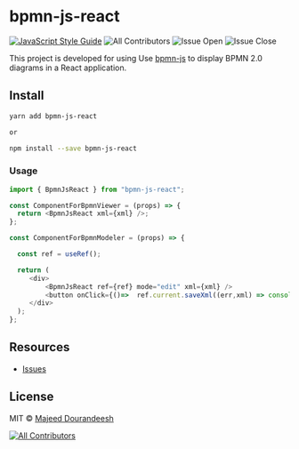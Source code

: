 # bpmn-js-react

[![JavaScript Style Guide](https://img.shields.io/badge/code_style-standard-brightgreen.svg)](https://standardjs.com)
![All Contributors](https://img.shields.io/github/forks/majeeddl/bpmn-js-react.svg)
![Issue Open](https://img.shields.io/github/issues/majeeddl/bpmn-js-react.svg)
![Issue Close](https://img.shields.io/github/issues-closed/majeeddl/bpmn-js-react.svg)

<!-- ALL-CONTRIBUTORS-BADGE:START - Do not remove or modify this section -->

This project is developed for using Use [bpmn-js](https://github.com/bpmn-io/bpmn-js) to display BPMN 2.0 diagrams in a React application.


## Install

```bash
yarn add bpmn-js-react 

or

npm install --save bpmn-js-react
```

### Usage

```javascript
import { BpmnJsReact } from "bpmn-js-react";

const ComponentForBpmnViewer = (props) => {
  return <BpmnJsReact xml={xml} />;
};

const ComponentForBpmnModeler = (props) => {

  const ref = useRef();

  return (
     <div>
         <BpmnJsReact ref={ref} mode="edit" xml={xml} />
         <button onClick={()=>  ref.current.saveXml((err,xml) => console.log(xml))}>Save Xml</>
     </div>
  );
};
```

## Resources

- [Issues](https://github.com/majeeddl/bpmn-js-react/issues)

## License

MIT © [Majeed Dourandeesh](https://github.com/majeeddl)

[![All Contributors](https://img.shields.io/badge/all_contributors-1-orange.svg?style=flat-square)](#contributors-)

<!-- ALL-CONTRIBUTORS-BADGE:END -->
